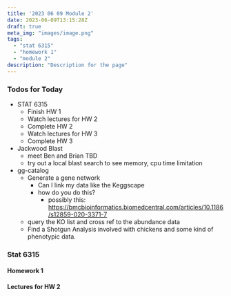 ```yaml
---
title: '2023 06 09 Module 2'
date: 2023-06-09T13:15:28Z
draft: true
meta_img: "images/image.png"
tags:
  - "stat 6315"
  - "homework 1"
  - "module 2"
description: "Description for the page"
---
```


### Todos for Today

- STAT 6315
  - Finish HW 1
  - Watch lectures for HW 2
  - Complete HW 2
  - Watch lectures for HW 3
  - Complete HW 3 
- Jackwood Blast
  - meet Ben and Brian TBD
  - try out a local blast search to see memory, cpu time limitation
- gg-catalog
  - Generate a gene network 
    - Can I link my data like the Keggscape
    - how do you do this?
      - possibly this: https://bmcbioinformatics.biomedcentral.com/articles/10.1186/s12859-020-3371-7
  - query the KO list and cross ref to the abundance data
  - Find a Shotgun Analysis involved with chickens and some kind of phenotypic data.
  
### Stat 6315

#### Homework 1

#### Lectures for HW 2